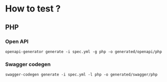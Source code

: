 # How to test ?

## PHP

### Open API

`openapi-generator generate -i spec.yml -g php -o generated/openapi/php`

### Swagger codegen

`swagger-codegen generate -i spec.yml -l php -o generated/swagger/php`

